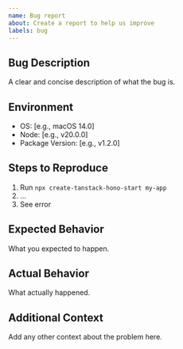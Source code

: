 ```yaml
---
name: Bug report
about: Create a report to help us improve
labels: bug
---
```


## Bug Description

A clear and concise description of what the bug is.

## Environment

- OS: [e.g., macOS 14.0]
- Node: [e.g., v20.0.0]
- Package Version: [e.g., v1.2.0]

## Steps to Reproduce

1. Run `npx create-tanstack-hono-start my-app`
2. ...
3. See error

## Expected Behavior

What you expected to happen.

## Actual Behavior

What actually happened.

## Additional Context

Add any other context about the problem here.
